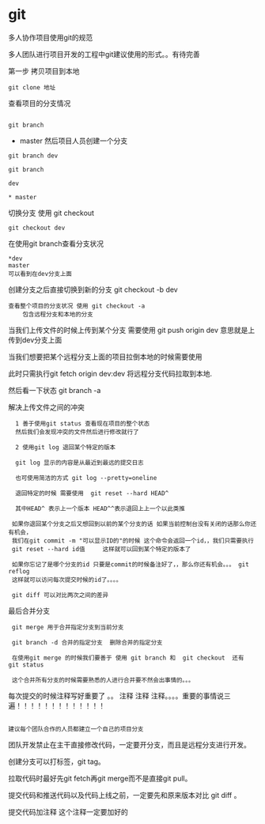 # git
多人协作项目使用git的规范

多人团队进行项目开发的工程中git建议使用的形式。。有待完善


第一步 拷贝项目到本地

```
git clone 地址

```

查看项目的分支情况
```

git branch
```

 * master
然后项目人员创建一个分支
```
git branch dev

git branch

dev

* master
```

切换分支 使用 git checkout

```
git checkout dev

```
在使用git branch查看分支状况

```
*dev
master
可以看到在dev分支上面

```

创建分支之后直接切换到新的分支
git checkout -b dev


```
查看整个项目的分支状况 使用 git checkout -a
    包含远程分支和本地的分支

```
当我们上传文件的时候上传到某个分支 需要使用 git push origin dev
    意思就是上传到dev分支上面


当我们想要把某个远程分支上面的项目拉倒本地的时候需要使用


此时只需执行git fetch origin dev:dev  将远程分支代码拉取到本地.

然后看一下状态 git branch -a

  解决上传文件之间的冲突


```
  1 善于使用git status 查看现在项目的整个状态
  然后我们会发现冲突的文件然后进行修改就行了

  2 使用git log 退回某个特定的版本

  git log 显示的内容是从最近到最远的提交日志

  也可使用简洁的方式 git log --pretty=oneline

  退回特定的时候 需要使用  git reset --hard HEAD^

  其中HEAD^ 表示上一个版本 HEAD^^表示退回上上一个以此类推
 
 如果你退回某个分支之后又想回到以前的某个分支的话 如果当前控制台没有关闭的话那么你还有机会，
 我们在git commit -m "可以显示ID的"的时候 这个命令会返回一个id，，我们只需要执行
 git reset --hard id值     这样就可以回到某个特定的版本了

 如果你忘记了是哪个分支的id 只要是commit的时候备注好了，，那么你还有机会。。。 git reflog 
 这样就可以访问每次提交时候的id了。。。。

 git diff 可以对比两次之间的差异

```

 最后合并分支


```
 git merge 用于合并指定分支到当前分支 

 git branch -d 合并的指定分支  删除合并的指定分支

 在使用git merge 的时候我们要善于 使用 git branch 和  git checkout  还有 git status

 这个合并所有分支的时候需要熟悉的人进行合并要不然会出事情的。。。

```

 每次提交的时候注释写好重要了   。。 注释   注释  注释。。。。重要的事情说三遍！！！！！！！！！！！！！

 ```

建议每个团队合作的人员都建立一个自己的项目分支
```

团队开发禁止在主干直接修改代码，一定要开分支，而且是远程分支进行开发。

创建分支可以打标签，git tag。

拉取代码时最好先git fetch再git merge而不是直接git pull。

提交代码和推送代码以及代码上线之前，一定要先和原来版本对比 git diff 。

提交代码加注释 这个注释一定要加好的

```
